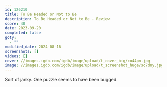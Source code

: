 ```yaml
---
id: 126210
title: To Be Headed or Not to Be
description: To Be Headed or Not to Be - Review
score: 40
date: 2023-09-20
completed: false
goty:
  - ""
modified_date: 2024-08-16
screenshots: []
videos: []
cover: //images.igdb.com/igdb/image/upload/t_cover_big/co44pn.jpg
image: //images.igdb.com/igdb/image/upload/t_screenshot_huge/sc7dny.jpg
---
```

Sort of janky. One puzzle seems to have been bugged.